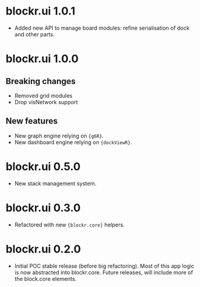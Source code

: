 # blockr.ui 1.0.1

- Added new API to manage board modules: refine serialisation of dock and other parts.

# blockr.ui 1.0.0

## Breaking changes

- Removed grid modules
- Drop visNetwork support

## New features

- New graph engine relying on `{g6R}`.
- New dashboard engine relying on `{dockViewR}`.

# blockr.ui 0.5.0

- New stack management system.

# blockr.ui 0.3.0

- Refactored with new `{blockr.core}` helpers.

# blockr.ui 0.2.0

- Initial POC stable release (before big refactoring). Most of this app logic is now abstracted into blockr.core. Future releases,
will include more of the block.core elements.
